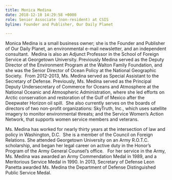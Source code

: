 ```yaml
---
title: Monica Medina
date: 2018-12-10 14:29:58 +0000
role: Senior Associate (non-resident) at CSIS
byline: Founder and Publisher, Our Daily Planet

---
```

Monica Medina is a small business owner; she is the Founder and Publisher of Our Daily Planet, an environmental e-mail newsletter, and an independent consultant.  Medina is also an Adjunct Professor in the School of Foreign Service at Georgetown University. Previously Medina served as the Deputy Director of the Environment Program at the Walton Family Foundation, and she was the Senior Director of Ocean Policy at the National Geographic Society.  From 2012-2013, Ms. Medina served as Special Assistant to the Secretary of Defense. Previously, Ms. Medina served as the Principal Deputy Undersecretary of Commerce for Oceans and Atmosphere at the National Oceanic and Atmospheric Administration, where she led efforts on Arctic conservation and restoration of the Gulf of Mexico after the Deepwater Horizon oil spill.  She also currently serves on the boards of directors of two non-profit organizations: SkyTruth, Inc., which uses satellite imagery to monitor environmental threats; and the Service Women’s Action Network, that supports women service members and veterans.  

Ms. Medina has worked for nearly thirty years at the intersection of law and policy in Washington, D.C.  She is a member of the Council on Foreign Relations. She attended Georgetown University on an Army R.O.T.C. scholarship, and began her legal career on active duty in the Honor’s Program of the Army General Counsel’s office.   For her service in the Army, Ms. Medina was awarded an Army Commendation Medal in 1989, and a Meritorious Service Medal in 1990.  In 2013, Secretary of Defense Leon Panetta awarded Ms. Medina the Department of Defense Distinguished Public Service Medal.  